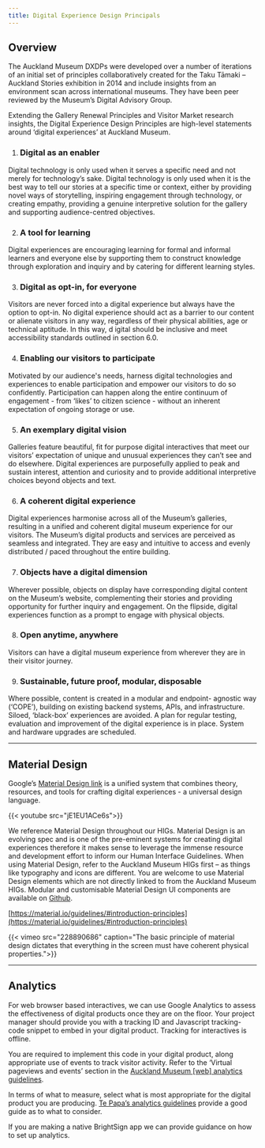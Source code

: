 ```yaml
---
title: Digital Experience Design Principals
---
```


## Overview

The Auckland Museum DXDPs were developed over a number of iterations of an initial set of principles collaboratively created for the Taku Tāmaki – Auckland Stories exhibition in 2014 and include insights from an environment scan across international museums. They have been peer reviewed by the Museum’s Digital Advisory Group.

Extending the Gallery Renewal Principles and Visitor Market research insights, the Digital Experience Design Principles are high-level statements around ‘digital experiences’ at Auckland Museum.


1. ### Digital as an enabler
Digital technology is only used when it serves a specific need and not merely for technology’s sake. Digital technology is only used when it is the best way to tell our stories at a specific time or context, either by providing novel ways of storytelling, inspiring engagement through technology, or creating empathy, providing a genuine interpretive solution for the gallery and supporting audience-centred objectives.

2. ### A tool for learning
Digital experiences are encouraging learning for formal and informal learners and everyone else by supporting them to construct knowledge through exploration and inquiry and by catering for different learning styles.

3. ### Digital as opt-in, for everyone
Visitors are never forced into a digital experience but always have the option to opt-in. No digital experience should act as a barrier to our content or alienate visitors in any way, regardless of their physical abilities, age or technical aptitude. In this way, d igital should be inclusive and meet accessibility standards outlined in section 6.0.

4. ### Enabling our visitors to participate
Motivated by our audience's needs, harness digital technologies and experiences to enable participation and empower our visitors to do so confidently. Participation can happen along the entire continuum of engagement - from ‘likes’ to citizen science - without an inherent expectation of ongoing storage or use.

5. ### An exemplary digital vision
Galleries feature beautiful, fit for purpose digital interactives that meet our visitors’ expectation of unique and unusual experiences they can’t see and do elsewhere. Digital experiences are purposefully applied to peak and sustain interest, attention and curiosity and to provide additional interpretive choices beyond objects and text.

6. ### A coherent digital experience
Digital experiences harmonise across all of the Museum’s galleries, resulting in a unified and coherent digital museum experience for our visitors. The Museum’s digital products and services are perceived as seamless and integrated. They are easy and intuitive to access and evenly distributed / paced throughout the entire building.

7. ### Objects have a digital dimension
Wherever possible, objects on display have corresponding digital content on the Museum’s website, complementing their stories and providing opportunity for further inquiry and engagement. On the flipside, digital experiences function as a prompt to engage with physical objects.

8. ### Open anytime, anywhere
Visitors can have a digital museum experience from wherever they are in their visitor journey.

9. ### Sustainable, future proof, modular, disposable
Where possible, content is created in a modular and endpoint- agnostic way (‘COPE’), building on existing backend systems, APIs, and infrastructure. Siloed, ‘black-box’ experiences are avoided. A plan for regular testing, evaluation and improvement of the digital experience is in place. System and hardware upgrades are scheduled.

---

## Material Design

Google’s [Material Design link](https://material.io/) is a unified system that combines theory, resources, and tools for crafting
digital experiences - a universal design language.

{{< youtube src="jE1EU1ACe6s">}}

We reference Material Design throughout our HIGs. Material Design is an evolving spec and is one of the pre-eminent systems for creating digital experiences therefore it makes sense to leverage the immense resource and development effort to inform our Human Interface Guidelines.
When using Material Design, refer to the Auckland Museum HIGs first – as things like typography and icons are different.
You are welcome to use Material Design elements which are not directly linked to from the Auckland Museum HIGs. Modular and customisable Material Design UI components are available on [Github](https://github.com/material-components).

[https://material.io/guidelines/#introduction-principles](https://material.io/guidelines/#introduction-principles)

{{< vimeo src="228890686" caption="The basic principle of material design dictates that everything in the screen must have coherent physical properties.">}}

---

## Analytics

For web browser based interactives, we can use Google Analytics to assess the effectiveness of
digital products once they are on the floor. Your project manager should provide you with a tracking ID
and Javascript tracking-code snippet to embed in your digital product. Tracking for interactives is
offline.

You are required to implement this code in your digital product, along appropriate use of events to
track visitor activity. Refer to the ‘Virtual pageviews and events’ section in the [Auckland Museum [web] analytics guidelines](http://www.aucklandmuseum.com/toolkit/google-analytics-tips).

In terms of what to measure, select what is most appropriate for the digital product you are producing. [Te Papa’s analytics guidelines](https://te-papa.github.io/_pages/foundations/analytics/) provide a good guide as to what to consider.

If you are making a native BrightSign app we can provide guidance on how to set up analytics.